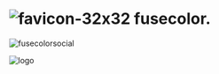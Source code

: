 # ![favicon-32x32](https://github.com/vishnu1002/fuse-color/assets/145321614/90f866a7-ccbc-4ab9-baa6-ad75145da8e2) fusecolor. 

![fusecolorsocial](https://github.com/vishnu1002/fuse-color/assets/145321614/30003284-b0e2-42ae-b0b1-bee95787fce9)


![logo](https://github.com/vishnu1002/fuse-color/assets/145321614/051b84f9-9782-46bb-917b-de99d1486454)
